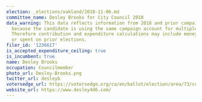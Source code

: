 ```yaml
---
election: _elections/oakland/2018-11-06.md
committee_name: Desley Brooks for City Council 2018
data_warning: This data reflects information from 2018 and prior campaign filings
  because the candidate is using the same campaign account for multiple elections.
  Therefore contribution and expenditure calculations may include money raised for
  or spent on prior elections.
filer_id: '1236617'
is_accepted_expenditure_ceiling: true
is_incumbent: true
name: Desley Brooks
occupation: Councilmember
photo_url: Desley-Brooks.png
twitter_url: desleyb
votersedge_url: https://votersedge.org/ca/en/ballot/election/area/73/contests/contest/17341/candidate/139763?&county=alameda%20county&election_authority_id=1
website_url: https://www.desley4d6.com/
---
```

